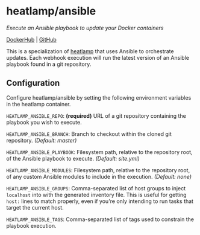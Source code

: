 # heatlamp/ansible

*Execute an Ansible playbook to update your Docker containers*

[DockerHub](https://registry.hub.docker.com/u/heatlamp/ansible/) | [GitHub](https://github.com/heatlamp/heatlamp-ansible)

This is a specialization of [heatlamp](https://github.com/heatlamp/heatlamp-core) that uses Ansible to orchestrate updates. Each webhook execution will run the latest version of an Ansible playbook found in a git repository.

## Configuration

Configure heatlamp/ansible by setting the following environment variables in the heatlamp container.

`HEATLAMP_ANSIBLE_REPO`: **(required)** URL of a git repository containing the playbook you wish to execute.

`HEATLAMP_ANSIBLE_BRANCH`: Branch to checkout within the cloned git repository. *(Default: master)*

`HEATLAMP_ANSIBLE_PLAYBOOK`: Filesystem path, relative to the repository root, of the Ansible playbook to execute. *(Default: site.yml)*

`HEATLAMP_ANSIBLE_MODULES`: Filesystem path, relative to the repository root, of any custom Ansible modules to include in the execution. *(Default: none)*

`HEATLAMP_ANSIBLE_GROUPS`: Comma-separated list of host groups to inject `localhost` into with the generated inventory file. This is useful for getting `host:` lines to match properly, even if you're only intending to run tasks that target the current host.

`HEATLAMP_ANSIBLE_TAGS`: Comma-separated list of tags used to constrain the playbook execution.
